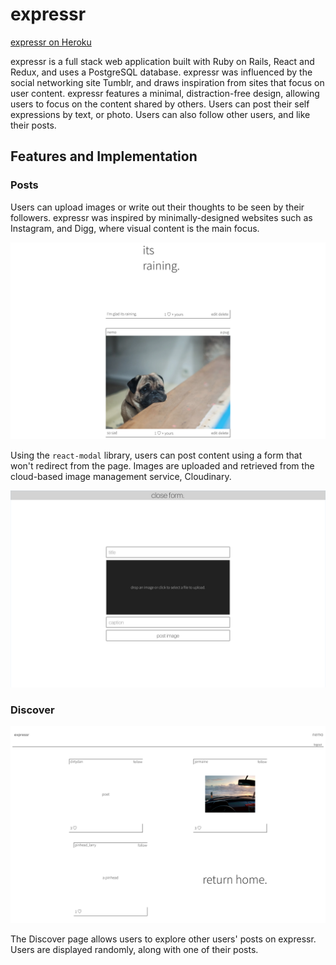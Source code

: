 # expressr

[expressr on Heroku](https://expressr.herokuapp.com/)

expressr is a full stack web application built with Ruby on Rails, React and Redux, and uses a PostgreSQL database. expressr was influenced by the social networking site Tumblr, and draws inspiration from sites that focus on user content. expressr features a minimal, distraction-free design, allowing users to focus on the content shared by others. Users can post their self expressions by text, or photo. Users can also follow other users, and like their posts.

## Features and Implementation

### Posts

Users can upload images or write out their thoughts to be seen by their followers. expressr was inspired by minimally-designed websites such as Instagram, and Digg, where visual content is the main focus.

![](https://raw.githubusercontent.com/pedropreciado/expressr/master/docs/screenshots/pug.png)

Using the `react-modal` library, users can post content using a form that won't redirect from the page. Images are uploaded and retrieved from the cloud-based image management service, Cloudinary.

![](https://raw.githubusercontent.com/pedropreciado/expressr/master/docs/screenshots/form.png)

### Discover

![](https://raw.githubusercontent.com/pedropreciado/expressr/master/docs/screenshots/discover.png)

The Discover page allows users to explore other users' posts on expressr. Users are displayed randomly, along with one of their posts.
